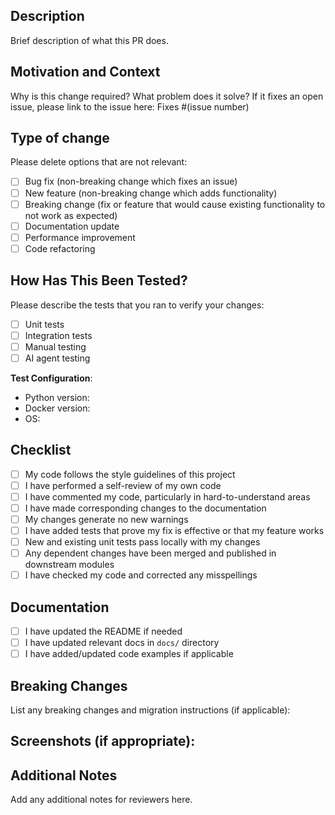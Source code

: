 ## Description
Brief description of what this PR does.

## Motivation and Context
Why is this change required? What problem does it solve?
If it fixes an open issue, please link to the issue here: Fixes #(issue number)

## Type of change
Please delete options that are not relevant:
- [ ] Bug fix (non-breaking change which fixes an issue)
- [ ] New feature (non-breaking change which adds functionality)
- [ ] Breaking change (fix or feature that would cause existing functionality to not work as expected)
- [ ] Documentation update
- [ ] Performance improvement
- [ ] Code refactoring

## How Has This Been Tested?
Please describe the tests that you ran to verify your changes:
- [ ] Unit tests
- [ ] Integration tests
- [ ] Manual testing
- [ ] AI agent testing

**Test Configuration**:
- Python version:
- Docker version:
- OS:

## Checklist
- [ ] My code follows the style guidelines of this project
- [ ] I have performed a self-review of my own code
- [ ] I have commented my code, particularly in hard-to-understand areas
- [ ] I have made corresponding changes to the documentation
- [ ] My changes generate no new warnings
- [ ] I have added tests that prove my fix is effective or that my feature works
- [ ] New and existing unit tests pass locally with my changes
- [ ] Any dependent changes have been merged and published in downstream modules
- [ ] I have checked my code and corrected any misspellings

## Documentation
- [ ] I have updated the README if needed
- [ ] I have updated relevant docs in `docs/` directory
- [ ] I have added/updated code examples if applicable

## Breaking Changes
List any breaking changes and migration instructions (if applicable):

## Screenshots (if appropriate):

## Additional Notes
Add any additional notes for reviewers here.